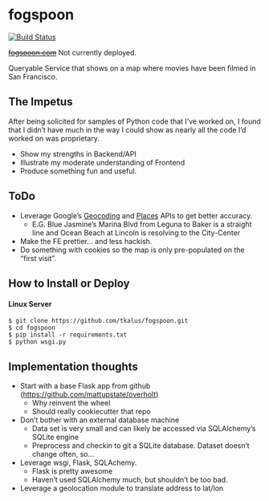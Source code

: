 # fogspoon

[![Build Status](https://travis-ci.org/tkalus/fogspoon.svg)](https://travis-ci.org/tkalus/fogspoon)

~~[fogspoon.com](http://fogspoon.com)~~ Not currently deployed.

Queryable Service that shows on a map where movies have been filmed in San Francisco.

## The Impetus

After being solicited for samples of Python code that I’ve worked on, I found that I didn’t have much in the way I could show as nearly all the code I’d worked on was proprietary.

- Show my strengths in Backend/API
- Illustrate my moderate understanding of Frontend
- Produce something fun and useful.

## ToDo

- Leverage Google’s [Geocoding](https://developers.google.com/maps/documentation/geocoding/) and [Places](https://developers.google.com/places/documentation/) APIs to get better accuracy.
  - E.G. Blue Jasmine’s Marina Blvd from Leguna to Baker is a straight line and Ocean Beach at Lincoln is resolving to the City-Center
- Make the FE prettier... and less hackish.
- Do something with cookies so the map is only pre-populated on the “first visit”.

## How to Install or Deploy

#### Linux Server

```
$ git clone https://github.com/tkalus/fogspoon.git
$ cd fogspoon
$ pip install -r requirements.txt
$ python wsgi.py
```

## Implementation thoughts

- Start with a base Flask app from github (https://github.com/mattupstate/overholt)
  - Why reinvent the wheel
  - Should really cookiecutter that repo
- Don’t bother with an external database machine
  - Data set is very small and can likely be accessed via SQLAlchemy’s SQLite engine
  - Preprocess and checkin to git a SQLite database. Dataset doesn’t change often, so...
- Leverage wsgi, Flask, SQLAchemy.
  - Flask is pretty awesome
  - Haven’t used SQLAlchemy much, but shouldn’t be too bad.
- Leverage a geolocation module to translate address to lat/lon
